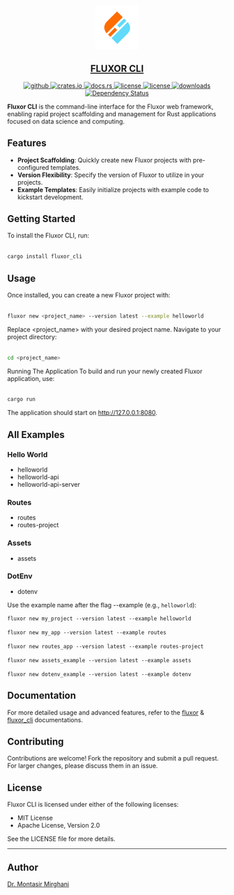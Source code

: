 <div align="center">
    <a href="https://github.com/dr-montasir/fluxor_cli">
        <img src="fluxor-icon-64x64.svg" width="100">
        <h2>FLUXOR CLI</h2>
    </a>
    <a href="https://github.com/dr-montasir/fluxor_cli" target="_blank">
        <img alt="github" src="https://img.shields.io/badge/github-dr%20montasir%20/%20fluxor_cli-8da0cb?style=for-the-badge&labelColor=555555&logo=github" height="22">
    </a>
    <a href="https://crates.io/crates/fluxor_cli" target="_blank">
        <img alt="crates.io" src="https://img.shields.io/crates/v/fluxor_cli.svg?style=for-the-badge&color=fc8d62&logo=rust" height="22">
    </a>
    <a href="https://docs.rs/fluxor_cli" target="_blank">
        <img alt="docs.rs" src="https://img.shields.io/badge/docs.rs-fluxor_cli-66c2a5?style=for-the-badge&labelColor=555555&logo=docs.rs" height="22">
    </a>
    <a href="https://choosealicense.com/licenses/apache-2.0" target="_blank">
       <img alt="license" src="https://img.shields.io/badge/license-apache_2.0-4a98f7.svg?style=for-the-badge&labelColor=555555&logo=apache" height="22">
    </a>
    <a href="https://choosealicense.com/licenses/mit" target="_blank">
       <img alt="license" src="https://img.shields.io/badge/license-mit-4a98f7.svg?style=for-the-badge&labelColor=555555&logo=apache" height="22">
    </a>
    <a href="https://crates.io/crates/fluxor_cli" target="_blank">
        <img 
            alt="downloads" 
            src="https://img.shields.io/crates/d/fluxor_cli.svg?style=for-the-badge&labelColor=555555&logo=&color=428600"
            height="22"
        >
    </a>
    <a href="https://deps.rs/crate/fluxor_cli" target="_blank">
        <img 
            alt="Dependency Status" 
            src="https://deps.rs/crate/fluxor_cli/latest/status.svg?style=for-the-badge"
            height="22"
        >
    </a>
</div>

**Fluxor CLI** is the command-line interface for the Fluxor web framework, enabling rapid project scaffolding and management for Rust applications focused on data science and computing.

## Features

- **Project Scaffolding**: Quickly create new Fluxor projects with pre-configured templates.
- **Version Flexibility**: Specify the version of Fluxor to utilize in your projects.
- **Example Templates**: Easily initialize projects with example code to kickstart development.

## Getting Started

To install the Fluxor CLI, run:

```bash

cargo install fluxor_cli

```

## Usage

Once installed, you can create a new Fluxor project with:

```bash

fluxor new <project_name> --version latest --example helloworld

```
Replace <project_name> with your desired project name. Navigate to your project directory:

```bash

cd <project_name>

```

Running The Application
To build and run your newly created Fluxor application, use:

```bash

cargo run

```

The application should start on http://127.0.0.1:8080.

## All Examples

### Hello World
- helloworld
- helloworld-api
- helloworld-api-server

### Routes
- routes
- routes-project

### Assets
- assets

### DotEnv
- dotenv

Use the example name after the flag --example (e.g., `helloworld`):

```terminal
fluxor new my_project --version latest --example helloworld

fluxor new my_app --version latest --example routes

fluxor new routes_app --version latest --example routes-project

fluxor new assets_example --version latest --example assets

fluxor new dotenv_example --version latest --example dotenv
```

## Documentation
For more detailed usage and advanced features, refer to the [fluxor](https://docs.rs/fluxor/latest/fluxor/) & [fluxor_cli](https://docs.rs/fluxor_cli/latest/fluxor_cli/) documentations.

## Contributing
Contributions are welcome! Fork the repository and submit a pull request. For larger changes, please discuss them in an issue.

## License
Fluxor CLI is licensed under either of the following licenses:

- MIT License
- Apache License, Version 2.0

See the LICENSE file for more details.

---

## Author

[Dr. Montasir Mirghani](https://github.com/dr-montasir)